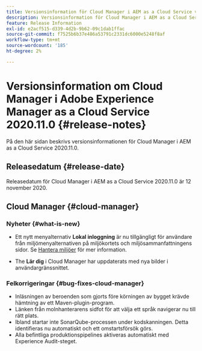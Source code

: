 ```yaml
---
title: Versionsinformation för Cloud Manager i AEM as a Cloud Service version 2020.11.0
description: Versionsinformation för Cloud Manager i AEM as a Cloud Service version 2020.11.0
feature: Release Information
exl-id: e2acf515-d339-4d2b-9b62-09c1dab1ffac
source-git-commit: f7525b6b37e486a53791c2331dc6000e5248f8af
workflow-type: tm+mt
source-wordcount: '185'
ht-degree: 2%

---
```


# Versionsinformation om Cloud Manager i Adobe Experience Manager as a Cloud Service 2020.11.0 {#release-notes}

På den här sidan beskrivs versionsinformationen för Cloud Manager i AEM as a Cloud Service 2020.11.0.

## Releasedatum {#release-date}

Releasedatum för Cloud Manager i AEM as a Cloud Service 2020.11.0 är 12 november 2020.

## Cloud Manager {#cloud-manager}

### Nyheter {#what-is-new}

* Ett nytt menyalternativ **Lokal inloggning** är nu tillgängligt för användare från miljömenyalternativen på miljökortets och miljösammanfattningens sidor.
Se [Hantera miljöer](/help/implementing/cloud-manager/manage-environments.md#login-locally) för mer information.

* The **Lär dig** i Cloud Manager har uppdaterats med nya bilder i användargränssnittet.

### Felkorrigeringar {#bug-fixes-cloud-manager}

* Inläsningen av beroenden som gjorts före körningen av bygget krävde hämtning av ett Maven-plugin-program.
* Länken från molnhanterarens sidfot för att välja ett språk navigerar nu till rätt plats.
* Ibland startar inte SonarQube-processen under kodskanningen. Detta identifieras nu automatiskt och ett omstartsförsök görs.
* Alla befintliga produktionspipelines aktiveras automatiskt med Experience Audit-steget.
